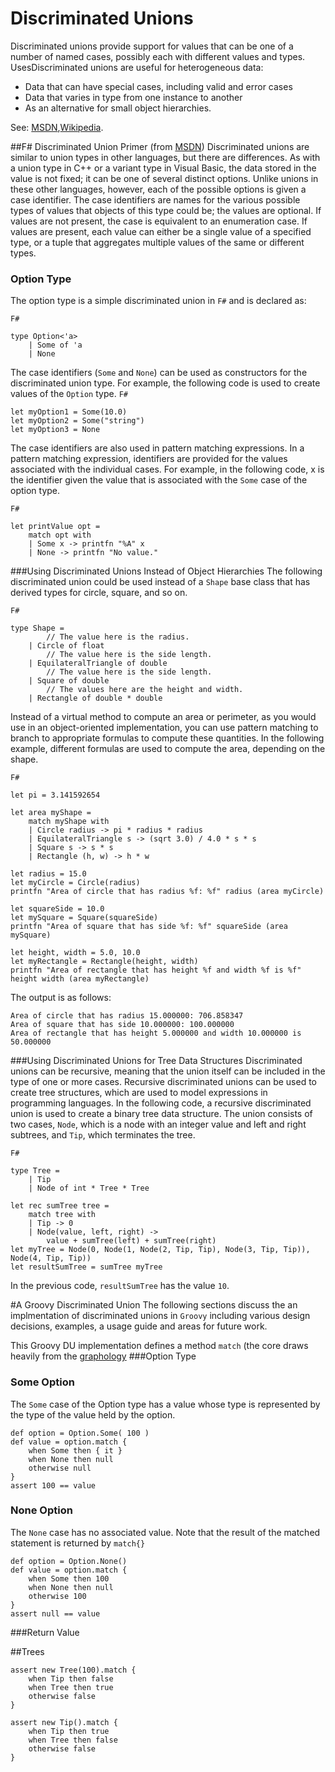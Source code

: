 Discriminated Unions
====================
Discriminated unions provide support for values that can be one of a number of named cases, possibly each with different values and types. UsesDiscriminated unions are useful for heterogeneous data: 

* Data that can have special cases, including valid and error cases
* Data that varies in type from one instance to another
* As an alternative for small object hierarchies. 

See: [MSDN][DU-msdn],[Wikipedia][DU-wikipedia].

##F# Discriminated Union Primer
(from [MSDN][DU-msdn]) Discriminated unions are similar to union types in other languages, but there are differences. As with a union type in C++ or a variant type in Visual Basic, the data stored in the value is not fixed; it can be one of several distinct options. Unlike unions in these other languages, however, each of the possible options is given a case identifier. The case identifiers are names for the various possible types of values that objects of this type could be; the values are optional. If values are not present, the case is equivalent to an enumeration case. If values are present, each value can either be a single value of a specified type, or a tuple that aggregates multiple values of the same or different types.

### Option Type
The option type is a simple discriminated union in `F#` and is declared as:

`F#`

    type Option<'a> 
        | Some of 'a
        | None

The case identifiers (`Some` and `None`) can be used as constructors for the discriminated union type. For example, the following code is used to create values of the `Option` type.
    `F#`
    
    let myOption1 = Some(10.0)
    let myOption2 = Some("string")
    let myOption3 = None

The case identifiers are also used in pattern matching expressions. In a pattern matching expression, identifiers are provided for the values associated with the individual cases. For example, in the following code, x is the identifier given the value that is associated with the `Some` case of the option type.

`F#`

    let printValue opt =
        match opt with
        | Some x -> printfn "%A" x
        | None -> printfn "No value."
    
###Using Discriminated Unions Instead of Object Hierarchies
The following discriminated union could be used instead of a `Shape` base class that has derived types for circle, square, and so on.

`F#`

    type Shape =
            // The value here is the radius.
        | Circle of float    
            // The value here is the side length.
        | EquilateralTriangle of double
            // The value here is the side length.
        | Square of double
            // The values here are the height and width.
        | Rectangle of double * double
        
Instead of a virtual method to compute an area or perimeter, as you would use in an object-oriented implementation, you can use pattern matching to branch to appropriate formulas to compute these quantities. In the following example, different formulas are used to compute the area, depending on the shape.

`F#`
    
    let pi = 3.141592654

    let area myShape =
        match myShape with
        | Circle radius -> pi * radius * radius
        | EquilateralTriangle s -> (sqrt 3.0) / 4.0 * s * s
        | Square s -> s * s
        | Rectangle (h, w) -> h * w

    let radius = 15.0
    let myCircle = Circle(radius)
    printfn "Area of circle that has radius %f: %f" radius (area myCircle)
    
    let squareSide = 10.0
    let mySquare = Square(squareSide)
    printfn "Area of square that has side %f: %f" squareSide (area mySquare)
    
    let height, width = 5.0, 10.0
    let myRectangle = Rectangle(height, width)
    printfn "Area of rectangle that has height %f and width %f is %f" height width (area myRectangle)

The output is as follows:
    
    Area of circle that has radius 15.000000: 706.858347
    Area of square that has side 10.000000: 100.000000
    Area of rectangle that has height 5.000000 and width 10.000000 is 50.000000

###Using Discriminated Unions for Tree Data Structures
Discriminated unions can be recursive, meaning that the union itself can be included in the type of one or more cases. Recursive discriminated unions can be used to create tree structures, which are used to model expressions in programming languages. In the following code, a recursive discriminated union is used to create a binary tree data structure. The union consists of two cases, `Node`, which is a node with an integer value and left and right subtrees, and `Tip`, which terminates the tree.

`F#`

    type Tree =
        | Tip
        | Node of int * Tree * Tree
    
    let rec sumTree tree =
        match tree with
        | Tip -> 0
        | Node(value, left, right) ->
            value + sumTree(left) + sumTree(right)
    let myTree = Node(0, Node(1, Node(2, Tip, Tip), Node(3, Tip, Tip)), Node(4, Tip, Tip))
    let resultSumTree = sumTree myTree
In the previous code, `resultSumTree` has the value `10`.

#A Groovy Discriminated Union
The following sections discuss the an implmentation of discriminated unions in `Groovy` including various design decisions, examples, a usage guide and areas for future work.

This Groovy DU implementation defines a method `match` (the core draws heavily from the [graphology][graphology] 
###Option Type

### Some Option
The `Some` case of the Option type has a value whose type is represented by the type of the value held by the option.

    def option = Option.Some( 100 )
    def value = option.match {
        when Some then { it }
        when None then null
        otherwise null
    }
    assert 100 == value

### None Option
The `None` case has no associated value. Note that the result of the matched statement is returned by `match{}`

    def option = Option.None()
    def value = option.match {
        when Some then 100
        when None then null
        otherwise 100
    }
    assert null == value

###Return Value


##Trees
    
    assert new Tree(100).match {
        when Tip then false
        when Tree then true
        otherwise false
    }

    assert new Tip().match {
        when Tip then true
        when Tree then false
        otherwise false
    }


[graphology]: https://github.com/will-lp/graphology-case-match
[DU-msdn]:http://msdn.microsoft.com/en-us/library/dd233226.aspx
[DU-wikipedia]:https://en.wikipedia.org/wiki/Tagged_union


